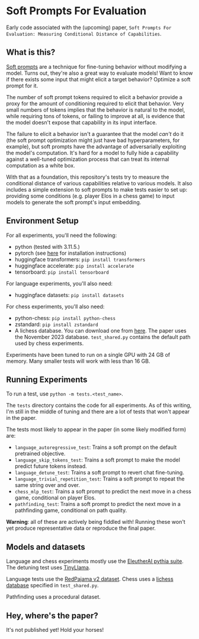 # Soft Prompts For Evaluation

Early code associated with the (upcoming) paper, `Soft Prompts For Evaluation: Measuring Conditional Distance of Capabilities`.

## What is this?

[Soft prompts](https://arxiv.org/abs/2104.08691) are a technique for fine-tuning behavior without modifying a model.
Turns out, they're also a great way to evaluate models! Want to know if there exists some input that might
elicit a target behavior? Optimize a soft prompt for it.

The number of soft prompt tokens required to elicit a behavior provide a proxy for
the amount of conditioning required to elicit that behavior. Very small numbers of tokens
implies that the behavior is natural to the model, while requiring tons of tokens, or failing to improve at all,
is evidence that the model doesn't expose that capability in its input interface.

The failure to elicit a behavior isn't a guarantee that the model *can't* do it (the soft prompt optimization might
just have bad hyperparameters, for example), but soft prompts have the advantage of adversarially exploiting
the model's computation. It's hard for a model to fully hide a capability
against a well-tuned optimization process that can treat its internal computation as a white box.

With that as a foundation, this repository's tests try to measure the conditional distance of various capabilities
relative to various models. It also includes a simple extension to soft prompts to make tests easier to set up:
providing some conditions (e.g. player Elos in a chess game) to input models to generate the soft prompt's
input embedding.

## Environment Setup

For all experiments, you'll need the following:

- python (tested with 3.11.5.)
- pytorch (see [here](https://pytorch.org/get-started/locally/) for installation instructions)
- huggingface transformers: `pip install transformers`
- huggingface accelerate: `pip install accelerate`
- tensorboard: `pip install tensorboard`

For language experiments, you'll also need:

- huggingface datasets: `pip install datasets`

For chess experiments, you'll also need:

- python-chess: `pip install python-chess`
- zstandard: `pip install zstandard`
- A lichess database. You can download one from [here](https://database.lichess.org/).
  The paper uses the November 2023 database.
  `test_shared.py` contains the default path used by chess experiments.

Experiments have been tuned to run on a single GPU with 24 GB of memory.
Many smaller tests will work with less than 16 GB.

## Running Experiments

To run a test, use `python -m tests.<test_name>`.

The `tests` directory contains the code for all experiments. As of this writing, I'm
still in the middle of tuning and there are a lot of tests that won't appear in the paper.

The tests most likely to appear in the paper (in some likely modified form) are:

- `language_autoregressive_test`: Trains a soft prompt on the default pretrained objective.
- `language_skip_tokens_test`: Trains a soft prompt to make the model predict future tokens instead.
- `language_detune_test`: Trains a soft prompt to revert chat fine-tuning.
- `language_trivial_repetition_test`: Trains a soft prompt to repeat the same string over and over.
- `chess_mlp_test`: Trains a soft prompt to predict the next move in a chess game, conditional on player Elos.
- `pathfinding_test`: Trains a soft prompt to predict the next move in a pathfinding game, conditional on path quality.

__Warning__: all of these are actively being fiddled with!
Running these won't yet produce representative data or reproduce the final paper.

## Models and datasets

Language and chess experiments mostly use the [EleutherAI pythia suite](https://github.com/EleutherAI/pythia).
The detuning test uses [TinyLlama](https://github.com/jzhang38/TinyLlama).

Language tests use the [RedPajama v2 dataset](https://github.com/togethercomputer/RedPajama-Data).
Chess uses a [lichess database](https://database.lichess.org/) specified in `test_shared.py`.

Pathfinding uses a procedural dataset.

## Hey, where's the paper?

It's not published yet! Hold your horses!